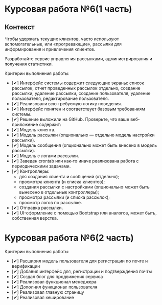 # Курсовая работа №6(1 часть)

## Контекст
Чтобы удержать текущих клиентов, часто используют вспомогательные, или «прогревающие», рассылки для информирования и привлечения клиентов.

Разработайте сервис управления рассылками, администрирования и получения статистики.

Критерии выполнения работы:
- [✔] Интерфейс системы содержит следующие экраны: список рассылок, отчет проведенных рассылок отдельно, создание рассылки, удаление рассылки, создание пользователя, удаление пользователя, редактирование пользователя.
- [✔] Реализовали всю требуемую логику поведения.
- [✔] Интерфейс понятен и соответствует базовым требованиям системы.
- [✔] Решение выложили на GitHub.
Проверьте, что ваше веб-приложение содержит:
- [✔] Модель клиента.
- [✔] Модель рассылки (опционально — отдельно модель настройки рассылки).
- [✔] Модель сообщения (опционально может быть внесено в модель рассылки).
- [✔] Модель с логами рассылки.
- [✔] Заведен crontab или как-то иначе реализована работа с периодическими задачами.
- [✔] Контроллеры:
  - для создания клиента и сообщений (отдельно);
  - просмотра клиента (и списка клиентов);
  - создания рассылки с настройками (опционально может быть вынесено в отдельные контроллеры);
  - просмотра рассылки (и списка рассылок);
  - просмотр логов по рассылке.
- [✔] Отправка рассылки.
- [✔] UI-оформление с помощью Bootstrap или аналогов, может быть, собственная верстка.


# Курсовая работа №6(2 часть)

Критерии выполнения работы:
- [✔] Расширил модель пользователя для регистрации по почте и верификации
- [✔] Добавил интерфейс для, регистрации и подтверждения почты 
- [✔] Создал блог для продвижения сервиса
- [✔] Реализовал функционал менеджера
- [✔] Дополнил функционал пользователя
- [✔] Реализовал главную страницу
- [✔] Реализовал кеширование